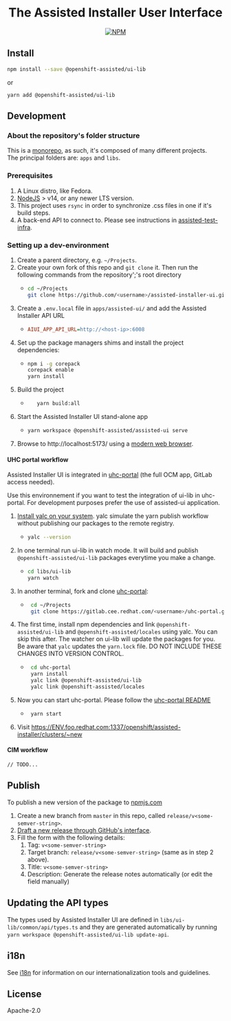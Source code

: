 <h1 align="center">
  The Assisted Installer User Interface
</h1>

<p align="center">
  <a href="https://www.npmjs.com/package/openshift-assisted-ui-lib"><img alt='NPM' src='https://img.shields.io/npm/v/openshift-assisted-ui-lib.svg'></a>
</p>

## Install

```bash
npm install --save @openshift-assisted/ui-lib
```

or

```
yarn add @openshift-assisted/ui-lib
```

## Development

### About the repository's folder structure

This is a [monorepo](https://monorepo.tools/), as such, it's composed of many different projects.  
The principal folders are: `apps` and `libs`.

### Prerequisites

1. A Linux distro, like Fedora.
2. [NodeJS](https://nodejs.org/en) > v14, or any newer LTS version.
3. This project uses `rsync` in order to synchronize .css files in one if it's build steps.
4. A back-end API to connect to. Please see instructions in
   [assisted-test-infra](https://github.com/openshift/assisted-test-infra).

### Setting up a dev-environment

1. Create a parent directory, e.g. `~/Projects`.
2. Create your own fork of this repo and `git clone` it. Then run the following commands from the
   repository';'s root directory
   - ```bash
     cd ~/Projects
     git clone https://github.com/<username>/assisted-installer-ui.git
     ```
3. Create a `.env.local` file in `apps/assisted-ui/` and add the Assisted Installer API URL
   - ```ini
     AIUI_APP_API_URL=http://<host-ip>:6008
     ```
4. Set up the package managers shims and install the project dependencies:
   - ```bash
     npm i -g corepack
     corepack enable
     yarn install
     ```
5. Build the project
   - ```bash
        yarn build:all
     ```
6. Start the Assisted Installer UI stand-alone app
   - ```bash
     yarn workspace @openshift-assisted/assisted-ui serve
     ```
7. Browse to http://localhost:5173/ using a [modern web browser](https://caniuse.com/usage-table).

#### UHC portal workflow

Assisted Installer UI is integrated in
[uhc-portal](https://gitlab.cee.redhat.com/service/uhc-portal.git) (the full OCM app, GitLab access
needed).

Use this environnement if you want to test the integration of ui-lib in uhc-portal. For development
purposes prefer the use of assisted-ui application.

1. [Install yalc on your system](https://github.com/wclr/yalc#installation). yalc simulate the yarn
   publish workflow without publishing our packages to the remote registry.

   - ```bash
     yalc --version
     ```

2. In one terminal run ui-lib in watch mode. It will build and publish `@openshift-assisted/ui-lib`
   packages everytime you make a change.

   - ```bash
     cd libs/ui-lib
     yarn watch
     ```

3. In another terminal, fork and clone
   [uhc-portal](https://gitlab.cee.redhat.com/service/uhc-portal.git):

   - ```bash
      cd ~/Projects
      git clone https://gitlab.cee.redhat.com/<username>/uhc-portal.git
     ```

4. The first time, install npm dependencies and link `@openshift-assisted/ui-lib` and
   `@openshift-assisted/locales` using yalc. You can skip this after. The watcher on ui-lib will
   update the packages for you.  
   Be aware that `yalc` updates the `yarn.lock` file. DO NOT INCLUDE THESE CHANGES INTO VERSION
   CONTROL.

   - ```bash
      cd uhc-portal
      yarn install
      yalc link @openshift-assisted/ui-lib
      yalc link @openshift-assisted/locales
     ```

5. Now you can start uhc-portal. Please follow the
   [uhc-portal README](https://gitlab.cee.redhat.com/service/uhc-portal/-/blob/master/README.md)

   - ```bash
      yarn start
     ```

6. Visit https://ENV.foo.redhat.com:1337/openshift/assisted-installer/clusters/~new

#### CIM workflow

    // TODO...

## Publish

To publish a new version of the package to
[npmjs.com](https://www.npmjs.com/package/openshift-assisted-ui-lib)

1. Create a new branch from `master` in this repo, called `release/v<some-semver-string>`.
2. [Draft a new release through GitHub's interface](https://github.com/openshift-assisted/assisted-ui-lib/releases/new).
3. Fill the form with the following details:
   1. Tag: `v<some-semver-string>`
   2. Target branch: `release/v<some-semver-string>` (same as in step 2 above).
   3. Title: `v<some-semver-string>`
   4. Description: Generate the release notes automatically (or edit the field manually)

## Updating the API types

The types used by Assisted Installer UI are defined in `libs/ui-lib/common/api/types.ts` and they
are generated automatically by running `yarn workspace @openshift-assisted/ui-lib update-api`.

## i18n

See [i18n](docs/I18N.md) for information on our internationalization tools and guidelines.

## License

Apache-2.0
